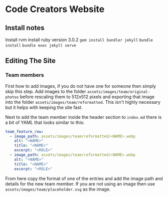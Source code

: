 # Code Creators Website

## Install notes

Install rvm
install ruby version 3.0.2
`gem install bundler jekyll`
`bundle install`
`bundle exec jekyll serve`

## Editing The Site

### Team members

First how to add images, if you do not have one for someone then simply skip this step. Add images to the folder `assets/images/team/original-photos` before rescaling them to 512x512 pixels and exporting that image into the folder `assets/images/team/reformatted`. This isn't highly necessary but it helps with keeping the site fast.

Next to add the team member inside the header section to `index.md` there is a bit of YAML that looks similar to this:

```YAML
team_feature_row:
  - image_path: assets/images/team/reformatted/<NAME>.webp
    alt: "<NAME>"
    title: "<NAME>"
    excerpt: "<ROLE>"
  - image_path: assets/images/team/reformatted/<NAME>.webp
    alt: "<NAME>"
    title: "<NAME>"
    excerpt: "<ROLE>"
```

From here copy the format of one of the entries and add the image path and details for the new team member. If you are not using an image then use `assets/images/team/placeholder.svg` as the image.
